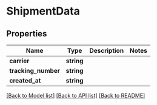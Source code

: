 # ShipmentData

## Properties
Name | Type | Description | Notes
------------ | ------------- | ------------- | -------------
**carrier** | **string** |  | 
**tracking_number** | **string** |  | 
**created_at** | **string** |  | 

[[Back to Model list]](../README.md#documentation-for-models) [[Back to API list]](../README.md#documentation-for-api-endpoints) [[Back to README]](../README.md)


